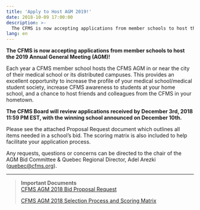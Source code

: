 ```yaml
---
title: 'Apply to Host AGM 2019!'
date: 2018-10-09 17:00:00
description: >-
  The CFMS is now accepting applications from member schools to host the 2019 AGM! Resolutions must be submitted by December 3rd.
lang: en
---
```


**The CFMS is now accepting applications from member schools to host the 2019 Annual General Meeting (AGM)!**

Each year a CFMS member school hosts the CFMS AGM in or near the city of their medical school or its distributed campuses. This provides an excellent opportunity to increase the profile of your medical school/medical student society, increase CFMS awareness to students at your home school, and a chance to host friends and colleagues from the CFMS in your hometown.

**The CFMS Board will review applications received by December 3rd, 2018 11:59 PM EST, with the winning school announced on December 10th.**

Please see the attached Proposal Request document which outlines all items needed in a school’s bid. The scoring matrix is also included to help facilitate your application process.

Any requests, questions or concerns can be directed to the chair of the AGM Bid Committee & Quebec Regional Director, Adel Arezki (quebec@cfms.org). 

---

> **Important Documents**<br>[CFMS AGM 2018 Bid Proposal Request](/files/updates/AGM-Bid-Request-for-Proposal.pdf)
>
>
> [CFMS AGM 2018 Selection Process and Scoring Matrix](/files/updates/Evaluation-Criteria.pdf)
